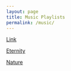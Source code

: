 ```yaml
---
layout: page
title: Music Playlists
permalink: /music/
---
```


<a href="https://open.spotify.com/playlist/0s0Wl5vDULkUuFWPT0p0ia?si=IjpFGdiNRWSgaC8IjGDKWw">Link</a>
<br>

<a href="https://open.spotify.com/playlist/4AoUzYDaYoY7gKJc0EQ5n3?si=4oZxKlp_Sy6r9l59nExnCw">Eternity</a>
<br>

<a href="https://open.spotify.com/playlist/0Q2errOTXqXGH9iyx1pwne?si=Tt75SO7sS6KDUm3L4XiHmw">Nature</a>



